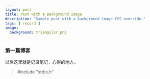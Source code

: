 ```yaml
---
layout: post
title: Post with a Background Image
description: "Sample post with a background image CSS override."
tags: [ record ]
image:
  background: triangular.png
---
```


### 第一篇博客
以后这里就是记录笔记，心得的地方。
> #include "stdio.h"

